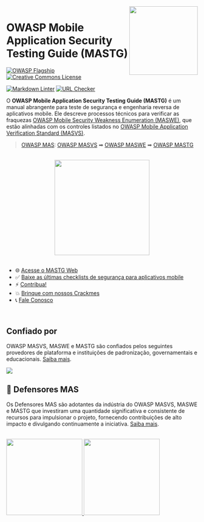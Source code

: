 <img width="180px" align="right" style="float: right;" src="cover.png">

# OWASP Mobile Application Security Testing Guide (MASTG)

[![OWASP Flagship](https://img.shields.io/badge/owasp-flagship%20project-48A646.svg)](https://owasp.org/projects/)
[![Creative Commons License](https://img.shields.io/github/license/OWASP/mastg)](https://creativecommons.org/licenses/by-sa/4.0/ "CC BY-SA 4.0")

[![Markdown Linter](https://github.com/OWASP/mastg/workflows/Markdown%20Linter/badge.svg)](https://github.com/OWASP/mastg/actions?query=workflow%3A%22Markdown+Linter%22)
[![URL Checker](https://github.com/OWASP/mastg/workflows/URL%20Checker/badge.svg)](https://github.com/OWASP/mastg/actions?query=workflow%3A%22URL+Checker%22)

O **OWASP Mobile Application Security Testing Guide (MASTG)** é um manual abrangente para teste de segurança e engenharia reversa de aplicativos mobile. Ele descreve processos técnicos para verificar as fraquezas [OWASP Mobile Security Weakness Enumeration (MASWE)](https://github.com/OWASP/maswe "MASWE"), que estão alinhadas com os controles listados no [OWASP Mobile Application Verification Standard (MASVS)](https://github.com/OWASP/masvs "MASVS").

> [OWASP MAS](https://mas.owasp.org): [OWASP MASVS](https://mas.owasp.org/MASVS) ➡ [OWASP MASWE](https://mas.owasp.org/MASWE) ➡ [OWASP MASTG](https://mas.owasp.org/MASTG)

<br>

<center>
<a href="https://mas.owasp.org/MASTG/">
<img width="250px" src="Document/Images/open_website.png"/>
</a>
</center>

<br>

- 🌐 [Acesse o MASTG Web](https://mas.owasp.org/MASTG/)
- ✅ [Baixe as últimas checklists de segurança para aplicativos mobile](https://github.com/OWASP/mastg/releases/latest)
- ⚡ [Contribua!](https://mas.owasp.org/contributing)
- 💥 [Brinque com nossos Crackmes](https://mas.owasp.org/crackmes)
- 📞 [Fale Conosco](https://mas.owasp.org/contact)

<br>

## Confiado por

OWASP MASVS, MASWE e MASTG são confiados pelos seguintes provedores de plataforma e instituições de padronização, governamentais e educacionais. [Saiba mais](https://mas.owasp.org/MASTG/0x02b-MASVS-MASTG-Adoption/).

<a href="https://mas.owasp.org/MASTG/0x02b-MASVS-MASTG-Adoption/">
<img src="Document/Images/Other/trusted-by-logos.png"/>
</a>

<br>

## 🥇 Defensores MAS

Os Defensores MAS são adotantes da indústria do OWASP MASVS, MASWE e MASTG que investiram uma quantidade significativa e consistente de recursos para impulsionar o projeto, fornecendo contribuições de alto impacto e divulgando continuamente a iniciativa. [Saiba mais](https://mas.owasp.org/MASTG/0x02c-Acknowledgements).

<br>

<a href="https://mas.owasp.org/MASTG/0x02c-Acknowledgements#our-mastg-advocates">
<img src="Document/Images/Other/nowsecure-logo.png" width="200px;" />
<img src="Document/Images/Other/guardsquare-logo.png" width="200px;" />
</a>

<br>
